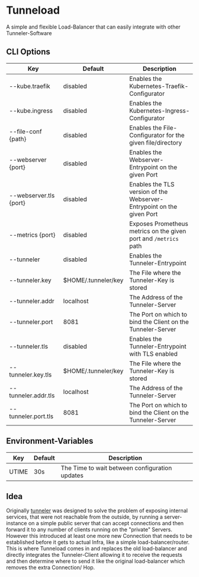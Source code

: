 # Tunneload
A simple and flexible Load-Balancer that can easily integrate with other Tunneler-Software

## CLI Options
Key | Default | Description
--- | --- | ---
--kube.traefik | disabled | Enables the Kubernetes-Traefik-Configurator
--kube.ingress | disabled | Enables the Kubernetes-Ingress-Configurator
--file-conf {path} | disabled | Enables the File-Configurator for the given file/directory
--webserver {port} | disabled | Enables the Webserver-Entrypoint on the given Port
--webserver.tls {port} | disabled | Enables the TLS version of the Webserver-Entrypoint on the given Port
--metrics {port} | disabled | Exposes Prometheus metrics on the given port and `/metrics` path
--tunneler | disabled | Enables the Tunneler-Entrypoint
--tunneler.key | $HOME/.tunneler/key | The File where the Tunneler-Key is stored
--tunneler.addr | localhost | The Address of the Tunneler-Server
--tunneler.port | 8081 | The Port on which to bind the Client on the Tunneler-Server
--tunneler.tls | disabled | Enables the Tunneler-Entrypoint with TLS enabled
--tunneler.key.tls | $HOME/.tunneler/key | The File where the Tunneler-Key is stored
--tunneler.addr.tls | localhost | The Address of the Tunneler-Server
--tunneler.port.tls | 8081 | The Port on which to bind the Client on the Tunneler-Server

## Environment-Variables
Key | Default | Description
--- | --- | ---
UTIME | 30s | The Time to wait between configuration updates

## Idea
Originally [tunneler](https://github.com/Lol3rrr/tunneler) was designed to solve the problem of
exposing internal services, that were not reachable from the outside, by running a server-instance
on a simple public server that can accept connections and then forward it to any number of clients
running on the "private" Servers.
However this introduced at least one more new Connection that needs to be established before it gets
to actual Infra, like a simple load-balancer/router. This is where Tunneload comes in and replaces
the old load-balancer and directly integrates the Tunneler-Client allowing it to receive the requests
and then determine where to send it like the original load-balancer which removes the extra Connection/
Hop.
